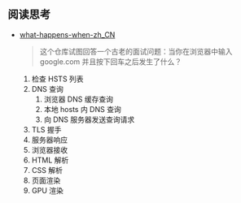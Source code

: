 ## 阅读思考

- [what-happens-when-zh_CN](https://github.com/skyline75489/what-happens-when-zh_CN)

  > 这个仓库试图回答一个古老的面试问题：当你在浏览器中输入 google.com 并且按下回车之后发生了什么？

  1. 检查 HSTS 列表
  2. DNS 查询
     1. 浏览器 DNS 缓存查询
     2. 本地 hosts 内 DNS 查询
     3. 向 DNS 服务器发送查询请求
  3. TLS 握手
  4. 服务器响应
  5. 浏览器接收
  6. HTML 解析
  7. CSS 解析
  8. 页面渲染
  9. GPU 渲染

  <!-- TODO: 深入探索 -->
